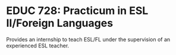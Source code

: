 # EDUC 728: Practicum in ESL II/Foreign Languages

Provides an internship to teach ESL/FL under the supervision of an experienced ESL teacher.